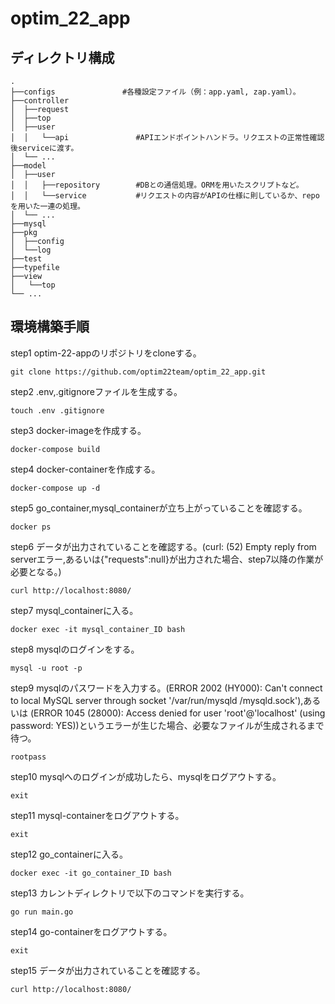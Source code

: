# optim_22_app

## ディレクトリ構成

```
.
├──configs               #各種設定ファイル（例：app.yaml, zap.yaml）。
├──controller               
│  ├──request
│  ├──top
│  ├──user     
│  │   └──api               #APIエンドポイントハンドラ。リクエストの正常性確認後serviceに渡す。
│  └── ...             
├──model
│  ├──user
│  │   ├──repository        #DBとの通信処理。ORMを⽤いたスクリプトなど。
│  │   └──service           #リクエストの内容がAPIの仕様に則しているか、repoを⽤いた⼀連の処理。
│  └── ...
├──mysql
├──pkg
│  ├──config
│  └──log
├──test
├──typefile
├──view
│   └──top
└── ...
```


## 環境構築手順

step1 optim-22-appのリポジトリをcloneする。  
```
git clone https://github.com/optim22team/optim_22_app.git
```
step2 .env,.gitignoreファイルを生成する。  
```
touch .env .gitignore
```
step3 docker-imageを作成する。  
```
docker-compose build
```
step4 docker-containerを作成する。  
```
docker-compose up -d
```
step5 go_container,mysql_containerが立ち上がっていることを確認する。  
```
docker ps
```
step6 データが出力されていることを確認する。(curl: (52) Empty reply from serverエラー,あるいは{"requests":null}が出力された場合、step7以降の作業が必要となる。)  
```
curl http://localhost:8080/
```
step7 mysql_containerに入る。  
```
docker exec -it mysql_container_ID bash
```
step8 mysqlのログインをする。  
```
mysql -u root -p
```
step9 mysqlのパスワードを入力する。(ERROR 2002 (HY000): Can't connect to local MySQL server through socket '/var/run/mysqld
/mysqld.sock'),あるいは (ERROR 1045 (28000): Access denied for user 'root'@'localhost' (using password: YES))というエラーが生じた場合、必要なファイルが生成されるまで待つ。  
```
rootpass
```
step10 mysqlへのログインが成功したら、mysqlをログアウトする。  
```
exit
```
step11 mysql-containerをログアウトする。  
```
exit
```
step12 go_containerに入る。  
```
docker exec -it go_container_ID bash
```
step13 カレントディレクトリで以下のコマンドを実行する。  
```
go run main.go
```
step14 go-containerをログアウトする。  
```
exit
```
step15 データが出力されていることを確認する。  
```
curl http://localhost:8080/
```